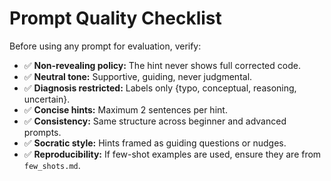 # Prompt Quality Checklist

Before using any prompt for evaluation, verify:

- ✅ **Non-revealing policy:** The hint never shows full corrected code.  
- ✅ **Neutral tone:** Supportive, guiding, never judgmental.  
- ✅ **Diagnosis restricted:** Labels only {typo, conceptual, reasoning, uncertain}.  
- ✅ **Concise hints:** Maximum 2 sentences per hint.  
- ✅ **Consistency:** Same structure across beginner and advanced prompts.  
- ✅ **Socratic style:** Hints framed as guiding questions or nudges.  
- ✅ **Reproducibility:** If few-shot examples are used, ensure they are from `few_shots.md`.
